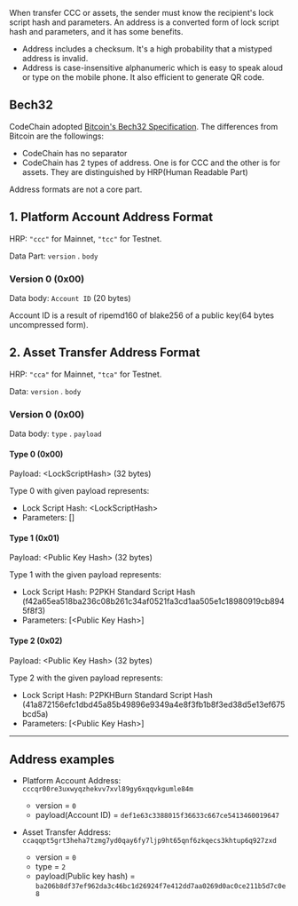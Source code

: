 When transfer CCC or assets, the sender must know the recipient's lock script hash and parameters. An address is a converted form of lock script hash and parameters, and it has some benefits.

 * Address includes a checksum. It's a high probability that a mistyped address is invalid.
 * Address is case-insensitive alphanumeric which is easy to speak aloud or type on the mobile phone. It also efficient to generate QR code.

## Bech32

CodeChain adopted [Bitcoin's Bech32 Specification](https://github.com/bitcoin/bips/blob/master/bip-0173.mediawiki#bech32). The differences from Bitcoin are the followings:

 * CodeChain has no separator
 * CodeChain has 2 types of address. One is for CCC and the other is for assets. They are distinguished by HRP(Human Readable Part)

Address formats are not a core part.

## 1. Platform Account Address Format

HRP: `"ccc"` for Mainnet, `"tcc"` for Testnet.

Data Part: `version` . `body`

### Version 0 (0x00)

Data body: `Account ID` (20 bytes)

Account ID is a result of ripemd160 of blake256 of a public key(64 bytes uncompressed form).

## 2. Asset Transfer Address Format

HRP: `"cca"` for Mainnet, `"tca"` for Testnet.

Data: `version` . `body` 

### Version 0 (0x00)

Data body: `type` . `payload`

#### Type 0 (0x00)

Payload: \<LockScriptHash> (32 bytes)

Type 0 with given payload represents:
 * Lock Script Hash: \<LockScriptHash>
 * Parameters: []

#### Type 1 (0x01)

Payload: \<Public Key Hash> (32 bytes)

Type 1 with the given payload represents:
 * Lock Script Hash: P2PKH Standard Script Hash (f42a65ea518ba236c08b261c34af0521fa3cd1aa505e1c18980919cb8945f8f3)
 * Parameters: [\<Public Key Hash>]

#### Type 2 (0x02)

Payload: \<Public Key Hash> (32 bytes)

Type 2 with the given payload represents:
 * Lock Script Hash: P2PKHBurn Standard Script Hash (41a872156efc1dbd45a85b49896e9349a4e8f3fb1b8f3ed38d5e13ef675bcd5a)
 * Parameters: [\<Public Key Hash>]

---

## Address examples

* Platform Account Address: `cccqr00re3uxwyqzhekvv7xvl89gy6xqqvkgumle84m`
  * version = `0`
  * payload(Account ID) = `def1e63c3388015f36633c667ce5413460019647`

* Asset Transfer Address: `ccaqqpt5grt3heha7tzmg7yd0qay6fy7ljp9ht65qnf6zkqecs3khtup6q927zxd`
  * version = `0`
  * type = `2`
  * payload(Public key hash) = `ba206b8df37ef962da3c46bc1d26924f7e412dd7aa0269d0ac0ce211b5d7c0e8`
